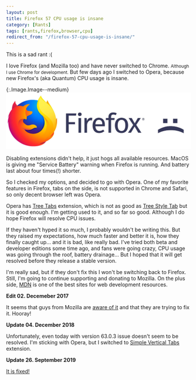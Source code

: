 ```yaml
---
layout: post
title: Firefox 57 CPU usage is insane
category: [Rants]
tags: [rants,firefox,browser,cpu]
redirect_from: "/firefox-57-cpu-usage-is-insane/"
---
```


This is a sad rant :(

I love Firefox (and Mozilla too) and have never switched to
<label class="SideNote-trigger">Chrome</label>.
<small class="SideNote">Although I use Chrome for development.</small>
But few days ago I switched to Opera, because new Firefox's (aka Quantum)
CPU usage is insane.

{:.Image.Image--medium}
![Firefox :(](/public/img/ff.jpg)

Disabling extensions didn't help, it just hogs all available resources.
MacOS is giving me "Service Battery" warning when Firefox is running.
And battery last about four times(!) shorter.

<!--more-->

So I checked my options, and decided to go with Opera.
One of my favorite features in Firefox, tabs on the side,
is not supported in Chrome and Safari, so only decent browser left was Opera.

Opera has [Tree Tabs](https://addons.opera.com/en/extensions/details/tree-tabs/?display=en) extension,
which is not as good as [Tree Style Tab](https://addons.mozilla.org/en-US/firefox/addon/tree-style-tab/)
but it is good enough. I'm getting used to it, and so far so good.
Although I do hope Firefox will resolve CPU issues.

If they haven't hyped it so much, I probably wouldn't be writing this.
But they raised my expectations, how much faster and better it is, how they finally
caught up... and it is bad, like really bad.
I've tried both beta and developer editions some time ago,
and fans were going crazy, CPU usage was going through the roof, battery drainage...
But I hoped that it will get resolved before they release a stable version.

I'm really sad, but if they don't fix this I won't be switching back to Firefox.
Still, I'm going to continue supporting and donating to Mozilla.
On the plus side, [MDN](https://developer.mozilla.org/en-US/) is one of the best sites
for web development resources.

**Edit 02. Decemeber 2017**

It seems that guys from Mozilla are
[aware of it](https://www.reddit.com/r/firefox/comments/7g6k9n/firefox_quantum_is_eating_your_cpu_help_us_debug/)
and that they are trying to fix it. Hooray!

**Update 04. December 2018**

Unfortunately, even today with version 63.0.3 issue doesn't seem to be resolved. I'm sticking with Opera, but I switched to [Simple Vertical Tabs](https://addons.opera.com/en/extensions/details/simple-vertical-tabs/) extension.

**Update 26. September 2019**

[It is fixed!](/back-to-firefox/)
